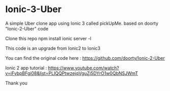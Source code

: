 # Ionic-3-Uber
A simple Uber clone app using Ionic 3 called pickUpMe. based on doorty "Ionic-2-Uber" code

Clone this repo
npm install
ionic server -l

This code is an upgrade from Ionic2 to Ionic3

You can find the original code here : https://github.com/doorty/Ionic-2-Uber

Ionic 2  app tutorial : https://www.youtube.com/watch?v=iFybpBFgi08&list=PLIQQPtwzejqVguZj5DYrO1w0QbNSJWmT



Thank you
